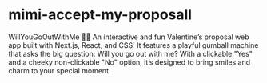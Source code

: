 # mimi-accept-my-proposall
WillYouGoOutWithMe 🎡💖 An interactive and fun Valentine’s proposal web app built with Next.js, React, and CSS! It features a playful gumball machine that asks the big question: Will you go out with me? With a clickable "Yes" and a cheeky non-clickable "No" option, it’s designed to bring smiles and charm to your special moment.
